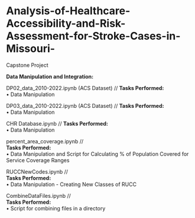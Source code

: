 # Analysis-of-Healthcare-Accessibility-and-Risk-Assessment-for-Stroke-Cases-in-Missouri-
Capstone Project 

**Data Manipulation and Integration:** <br>


DP02_data_2010-2022.ipynb (ACS Dataset) // <be>
**Tasks Performed:** <br>
•	Data Manipulation <br>

DP03_data_2010-2022.ipynb (ACS Dataset) // <be>
**Tasks Performed:** <br>
•	Data Manipulation <br>

CHR Database.ipynb // <be>
**Tasks Performed:** <br>
•	Data Manipulation <br>

percent_area_coverage.ipynb // <br>
**Tasks Performed:** <br>
•	Data Manipulation and Script for Calculating % of Population Covered for Service Coverage Ranges <br>

RUCCNewCodes.ipynb // <br>
**Tasks Performed:** <br>
•	Data Manipulation - Creating New Classes of RUCC <br>

CombineDataFiles.ipynb // <br>
**Tasks Performed:** <br>
•	Script for combining files in a directory <br>

